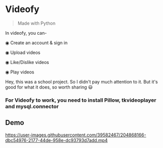 # Videofy

> Made with Python

In videofy, you can-

◉ Create an account & sign in

◉ Upload videos

◉ Like/Dislike videos

◉ Play videos

Hey, this was a school project. So I didn't pay much attention to it. But it's good for what it does, so worth sharing 😃

### For Videofy to work, you need to install Pillow, tkvideoplayer and mysql.connector

## Demo


https://user-images.githubusercontent.com/39582467/204868166-dbc54976-2177-44de-958e-dc93793d7add.mp4

